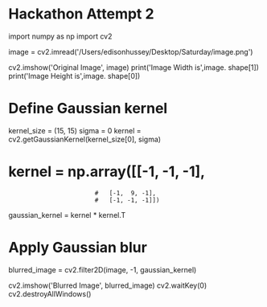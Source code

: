 # Hackathon Attempt 2

import numpy as np
import cv2 

image = cv2.imread('/Users/edisonhussey/Desktop/Saturday/image.png')

cv2.imshow('Original Image', image)
print('Image Width is',image. shape[1])
print('Image Height is',image. shape[0])
# Define Gaussian kernel
kernel_size = (15, 15)
sigma = 0
kernel = cv2.getGaussianKernel(kernel_size[0], sigma)
# kernel = np.array([[-1, -1, -1],
                            #   [-1,  9, -1],
                            #   [-1, -1, -1]])

gaussian_kernel = kernel * kernel.T

# Apply Gaussian blur
blurred_image = cv2.filter2D(image, -1, gaussian_kernel)

cv2.imshow('Blurred Image', blurred_image)
cv2.waitKey(0)
cv2.destroyAllWindows()
